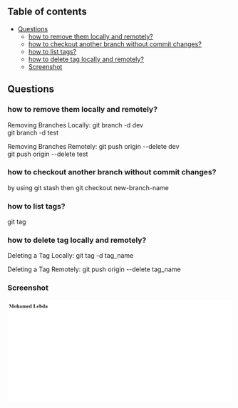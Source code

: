 ## Table of contents

- [Questions](#Questions)
  - [how to remove them locally and remotely?](#how-to-remove-them-locally-and-remotely?)
  - [how to checkout another branch without commit changes?](#how-to-checkout-another-branch-without-commit-changes?)
  - [how to list tags?](#how-to-list-tags?)
  - [how to delete tag locally and remotely?](#how-to-delete-tag-locally-and-remotely?)
  - [Screenshot](#screenshot)

## Questions

### how to remove them locally and remotely?

Removing Branches Locally:
git branch -d dev  
git branch -d test

Removing Branches Remotely:
git push origin --delete dev  
git push origin --delete test

### how to checkout another branch without commit changes?

by using git stash then git checkout new-branch-name

### how to list tags?

git tag

### how to delete tag locally and remotely?

Deleting a Tag Locally:
git tag -d tag_name

Deleting a Tag Remotely:
git push origin --delete tag_name

### Screenshot

![index page](index-page.PNG)
